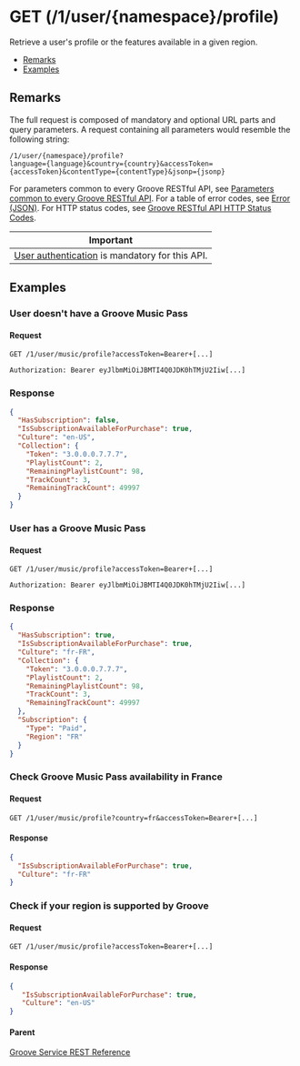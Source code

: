 # GET (/1/user/{namespace}/profile)
Retrieve a user's profile or the features available in a given region.

-   [Remarks](#remarks)
-   [Examples](#examples)

## Remarks
The full request is composed of mandatory and optional URL parts and query parameters. A request containing all parameters would resemble the following string:
```http
/1/user/{namespace}/profile?
language={language}&country={country}&accessToken={accessToken}&contentType={contentType}&jsonp={jsonp}
```

For parameters common to every Groove RESTful API, see [Parameters common to every Groove RESTful API](CommonParameters.md). For a table of error codes, see [Error (JSON)](JSON_Error.md). For HTTP status codes, see [Groove RESTful API HTTP Status Codes](HTTPStatusCodes.md).

| Important                                                                        |
|------------------------------------------------------------------------------------------|
| [User authentication](../Using-the-Groove-RESTful-Services/User-Authentication.md) is mandatory for this API. |

## Examples
### User doesn't have a Groove Music Pass
#### Request
```http
GET /1/user/music/profile?accessToken=Bearer+[...]

Authorization: Bearer eyJlbmMiOiJBMTI4Q0JDK0hTMjU2Iiw[...]
```

### Response
```json
{
  "HasSubscription": false,
  "IsSubscriptionAvailableForPurchase": true,
  "Culture": "en-US",
  "Collection": {
    "Token": "3.0.0.0.7.7.7",
    "PlaylistCount": 2,
    "RemainingPlaylistCount": 98,
    "TrackCount": 3,
    "RemainingTrackCount": 49997
  }
}
```

### User has a Groove Music Pass
#### Request
```http
GET /1/user/music/profile?accessToken=Bearer+[...]

Authorization: Bearer eyJlbmMiOiJBMTI4Q0JDK0hTMjU2Iiw[...]
```
### Response
```json
{
  "HasSubscription": true,
  "IsSubscriptionAvailableForPurchase": true,
  "Culture": "fr-FR",
  "Collection": {
    "Token": "3.0.0.0.7.7.7",
    "PlaylistCount": 2,
    "RemainingPlaylistCount": 98,
    "TrackCount": 3,
    "RemainingTrackCount": 49997
  },
  "Subscription": {
    "Type": "Paid",
    "Region": "FR"
  }
}
```

### Check Groove Music Pass availability in France
#### Request
```http
GET /1/user/music/profile?country=fr&accessToken=Bearer+[...]
```

#### Response
```json
{
  "IsSubscriptionAvailableForPurchase": true,
  "Culture": "fr-FR"
}
```

### Check if your region is supported by Groove
#### Request
```http
GET /1/user/music/profile?accessToken=Bearer+[...]
```

#### Response
```json
{
   "IsSubscriptionAvailableForPurchase": true,
   "Culture": "en-US"
}
```

#### Parent
[Groove Service REST Reference](Groove-Service-REST-Reference.md)
